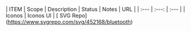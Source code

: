 | ITEM | Scope | Description | Status | Notes | URL |
| :--- | :---: | :--- | 
| Iconos | Iconos UI | [ SVG Repo] (https://www.svgrepo.com/svg/452168/bluetooth)

